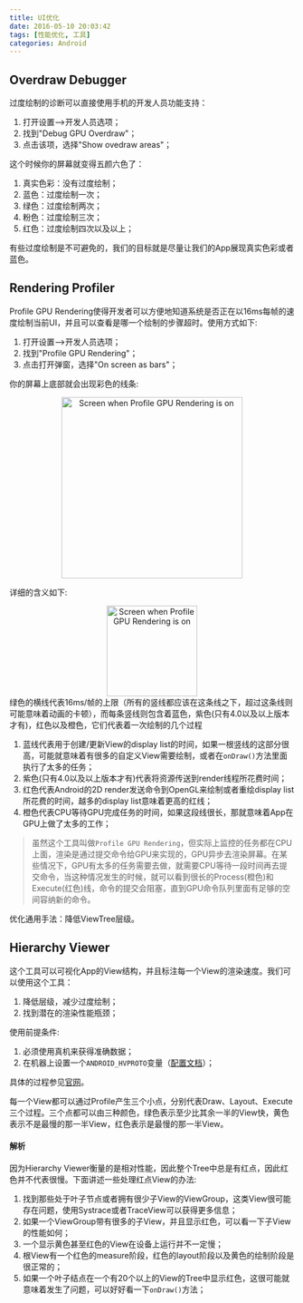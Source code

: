 ```yaml
---
title: UI优化
date: 2016-05-10 20:03:42
tags: [性能优化, 工具]
categories: Android
---
```


## Overdraw Debugger
过度绘制的诊断可以直接使用手机的开发人员功能支持：

1. 打开设置——>开发人员选项；
2. 找到"Debug GPU Overdraw"；
3. 点击该项，选择"Show ovedraw areas"；

这个时候你的屏幕就变得五颜六色了：

1. 真实色彩：没有过度绘制；
2. 蓝色：过度绘制一次；
3. 绿色：过度绘制两次；
4. 粉色：过度绘制三次；
5. 红色：过度绘制四次以及以上；

有些过度绘制是不可避免的，我们的目标就是尽量让我们的App展现真实色彩或者蓝色。<!--more-->

## Rendering Profiler
Profile GPU Rendering使得开发者可以方便地知道系统是否正在以16ms每帧的速度绘制当前UI，并且可以查看是哪一个绘制的步骤超时。使用方式如下:

1. 打开设置——>开发人员选项；
2. 找到"Profile GPU Rendering"；
3. 点击打开弹窗，选择"On screen as bars"；

你的屏幕上底部就会出现彩色的线条:
<div align="center"><img src="http://7xktd8.com1.z0.glb.clouddn.com/gettingstarted_image002.png" height="320" alt="Screen when Profile GPU Rendering is on"/></div>

详细的含义如下:
<div align="center"><img src="http://7xktd8.com1.z0.glb.clouddn.com/gettingstarted_image003.png" height="160" alt="Screen when Profile GPU Rendering is on"/></div>
绿色的横线代表16ms/帧的上限（所有的竖线都应该在这条线之下，超过这条线则可能意味着动画的卡顿），而每条竖线则包含着蓝色，紫色(只有4.0以及以上版本才有)，红色以及橙色，它们代表着一次绘制的几个过程

1. 蓝线代表用于创建/更新View的display list的时间，如果一根竖线的这部分很高，可能就意味着有很多的自定义View需要绘制，或者在`onDraw()`方法里面执行了太多的任务；
2. 紫色(只有4.0以及以上版本才有)代表将资源传送到render线程所花费时间；
3. 红色代表Android的2D render发送命令到OpenGL来绘制或者重绘display list所花费的时间，越多的display list意味着更高的红线；
4. 橙色代表CPU等待GPU完成任务的时间，如果这段线很长，那就意味着App在GPU上做了太多的工作；

>虽然这个工具叫做`Profile GPU Rendering`，但实际上监控的任务都在CPU上面，渲染是通过提交命令给GPU来实现的，GPU异步去渲染屏幕。在某些情况下，GPU有太多的任务需要去做，就需要CPU等待一段时间再去提交命令，当这种情况发生的时候，就可以看到很长的Process(橙色)和Execute(红色)线，命令的提交会阻塞，直到GPU命令队列里面有足够的空间容纳新的命令。

优化通用手法：降低ViewTree层级。

## Hierarchy Viewer
这个工具可以可视化App的View结构，并且标注每一个View的渲染速度。我们可以使用这个工具：

1. 降低层级，减少过度绘制；
2. 找到潜在的渲染性能瓶颈；

使用前提条件:

1. 必须使用真机来获得准确数据；
2. 在机器上设置一个`ANDROID_HVPROTO`变量（[配置文档](http://developer.android.com/intl/zh-cn/tools/performance/hierarchy-viewer/setup.html)）；

具体的过程参见[官网](http://developer.android.com/intl/zh-cn/tools/performance/hierarchy-viewer/profiling.html)。

每一个View都可以通过Profile产生三个小点，分别代表Draw、Layout、Execute三个过程。三个点都可以由三种颜色，绿色表示至少比其余一半的View快，黄色表示不是最慢的那一半View，红色表示是最慢的那一半View。

#### 解析
因为Hierarchy Viewer衡量的是相对性能，因此整个Tree中总是有红点，因此红色并不代表很慢。下面讲述一些处理红点View的办法:

1. 找到那些处于叶子节点或者拥有很少子View的ViewGroup，这类View很可能存在问题，使用Systrace或者TraceView可以获得更多信息；
2. 如果一个ViewGroup带有很多的子View，并且显示红色，可以看一下子View的性能如何；
3. 一个显示黄色甚至红色的View在设备上运行并不一定慢；
4. 根View有一个红色的measure阶段，红色的layout阶段以及黄色的绘制阶段是很正常的；
5. 如果一个叶子结点在一个有20个以上的View的Tree中显示红色，这很可能就意味着发生了问题，可以好好看一下`onDraw()`方法；
